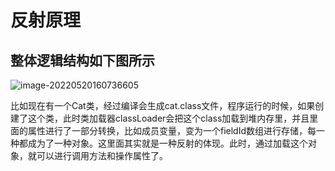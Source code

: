 # 反射原理

## 整体逻辑结构如下图所示

![image-20220520160736605](https://misteryliu.oss-cn-beijing.aliyuncs.com/image/image-20220520160736605.png)

比如现在有一个Cat类，经过编译会生成cat.class文件，程序运行的时候，如果创建了这个类，此时类加载器classLoader会把这个class加载到堆内存里，并且里面的属性进行了一部分转换，比如成员变量，变为一个fieldId数组进行存储，每一种都成为了一种对象。这里面其实就是一种反射的体现。此时，通过加载这个对象，就可以进行调用方法和操作属性了。